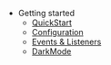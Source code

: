 - Getting started
  - [QuickStart](/ "Laravel-QuickStart Documentation")
  - [Configuration](configuration.md "Configuration Settings")
  - [Events & Listeners](events-listeners.md "Events and Listeners in Laravel-QuickStart")
  - [DarkMode](dark-mode.md "Laravel-QuickStart DarkMode Setting")
